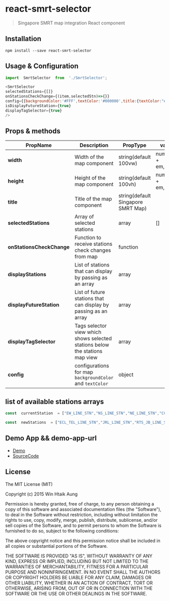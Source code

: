 
# react-smrt-selector
> Singapore SMRT map integration React component



## Installation
```
npm install --save react-smrt-selector
```


## Usage & Configuration
````javascript
import  SmrtSelector  from  './SmrtSelector';

<SmrtSelector
selectedStations={[]}
onStationsCheckChange={(item,selectedStn)=>{}}
config={{backgroundColor:'#FFF',textColor:'#000000',title:{textColor:"#000000"}}}
isDisplayFutureStation={true}
displayTagSelector={true}
/>
````

## Props & methods
| PropName | Description|PropType | value | required
|--|--|--|--|--|
|**width** | Width of the map component  |	string(default 100vw)	| number + em,px,%,	|false
|**height** | Height of the map component  |	string(default 100vh)	| number + em,px,%,	|false
|**title** | Title of the map component  |	string(default Singapore SMRT Map)	| 	|false
|**selectedStations** | Array of selected stations  |	array	| []	|false
|**onStationsCheckChange** | Function to receive stations check changes from map  |	function| |True
|**displayStations** | List of  stations that can display by passing as an array |	array| |True
|**displayFutureStation** | List of future stations that can display by passing as an array |	array| |true
|**displayTagSelector** | Tags selector view which shows selected stations below the stations map view|	array| |false
|**config** | configurations for map ```backgroundColor``` and ```textColor```|	object| |false

 ## list of available stations arrays
 ```javascript
 const  currentStation  = ["EW_LINE_STN","NS_LINE_STN","NE_LINE_STN","CC_LINE_STN","DTL_LINE_STN","BP_LRT_LINE_STN","NS_SK_LRT_LINE_STN","NS_PG_LRT_LINE_STN"]

const  newStations  = ["ECL_TEL_LINE_STN","JRL_LINE_STN","RTS_JB_LINE_STN","CC_LINE_NEW_STN","DTL_LINE_NEW_STN","NE_LINE_NEW_STN"]
 ```
 
## Demo App && demo-app-url

* [Demo](https://winhtaikaung.github.io/sg-mrt-stations-selector/)
* [SourceCode](https://winhtaikaung.github.io/sg-mrt-stations-selector/)


## License
 
The MIT License (MIT)

Copyright (c) 2015 Win Htaik Aung

Permission is hereby granted, free of charge, to any person obtaining a copy of this software and associated documentation files (the "Software"), to deal in the Software without restriction, including without limitation the rights to use, copy, modify, merge, publish, distribute, sublicense, and/or sell copies of the Software, and to permit persons to whom the Software is furnished to do so, subject to the following conditions:

The above copyright notice and this permission notice shall be included in all copies or substantial portions of the Software.

THE SOFTWARE IS PROVIDED "AS IS", WITHOUT WARRANTY OF ANY KIND, EXPRESS OR IMPLIED, INCLUDING BUT NOT LIMITED TO THE WARRANTIES OF MERCHANTABILITY, FITNESS FOR A PARTICULAR PURPOSE AND NONINFRINGEMENT. IN NO EVENT SHALL THE AUTHORS OR COPYRIGHT HOLDERS BE LIABLE FOR ANY CLAIM, DAMAGES OR OTHER LIABILITY, WHETHER IN AN ACTION OF CONTRACT, TORT OR OTHERWISE, ARISING FROM, OUT OF OR IN CONNECTION WITH THE SOFTWARE OR THE USE OR OTHER DEALINGS IN THE SOFTWARE.